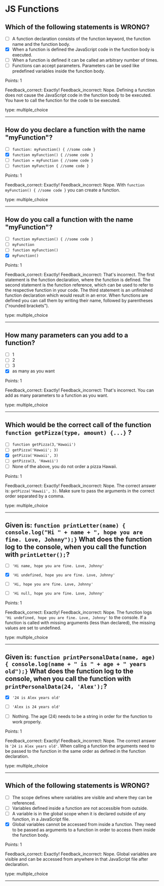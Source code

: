 # JS Functions

## Which of the following statements is WRONG?

* [ ] A function declaration consists of the function keyword, the function name and the function body.
* [x] When a function is defined the JavaScript code in the function body is executed.
* [ ] When a function is defined it can be called an arbitrary number of times.
* [ ] Functions can accept parameters. Parameters can be used like predefined variables inside the function body.

Points: 1

Feedback_correct: Exactly!
Feedback_incorrect: Nope. Defining a function does not cause the JavaScript code in the function body to be executed. You have to call the function for the code to be executed.

type: multiple_choice

---

## How do you declare a function with the name "myFunction"?

* [ ] `function: myFunction() { //some code }`
* [x] `function myFunction() { //some code }`
* [ ] `function = myFunction { //some code }`
* [ ] `function myFunction { //some code }`

Points: 1

Feedback_correct: Exactly!
Feedback_incorrect: Nope. With `function myFunction() { //some code }` you can create a function.

type: multiple_choice

---

## How do you call a function with the name "myFunction"?

* [ ] `function myFunction() { //some code }`
* [ ] `myFunction`
* [ ] `function myFunction()`
* [x] `myFunction()`

Points: 1

Feedback_correct: Exactly!
Feedback_incorrect: That's incorrect. The first statement is the function declaration, where the function is defined. The second statement is the function reference, which can be used to refer to the respective function in your code. The third statement is an unfinished function declaration which would result in an error. When functions are defined you can call them by writing their name, followed by parentheses ("rounded brackets").

type: multiple_choice

---

## How many parameters can you add to a function?

* [ ] 1
* [ ] 2
* [ ] 3
* [x] as many as you want

Points: 1

Feedback_correct: Exactly!
Feedback_incorrect: That's incorrect. You can add as many parameters to a function as you want.

type: multiple_choice

---

## Which would be the correct call of the function `function getPizza(type, amount) {...}` ?

* [ ] `function getPizza(3,'Hawaii')`
* [ ] `getPizza('Hawaii'; 3)`
* [x] `getPizza('Hawaii', 3)`
* [ ] `getPizza(3, 'Hawaii')`
* [ ] None of the above, you do not order a pizza Hawaii.

Points: 1

Feedback_correct: Exactly!
Feedback_incorrect: Nope. The correct answer is: `getPizza('Hawaii', 3)`. Make sure to pass the arguments in the correct order separated by a comma.

type: multiple_choice

---

## Given is: `function printLetter(name) { console.log("Hi " + name + ", hope you are fine. Love, Johnny");}` What does the function log to the console, when you call the function with `printLetter();`?


* [ ] `'Hi name, hope you are fine. Love, Johnny'`
* [x] `'Hi undefined, hope you are fine. Love, Johnny'`
* [ ] `'Hi, hope you are fine. Love, Johnny'`
* [ ] `'Hi null, hope you are fine. Love, Johnny'`


Points: 1

Feedback_correct: Exactly!
Feedback_incorrect: Nope. The function logs `'Hi undefined, hope you are fine. Love, Johnny'` to the console. If a function is called with missing arguments (less than declared), the missing values are set to undefined.

type: multiple_choice

---

## Given is: `function printPersonalData(name, age) { console.log(name + " is " + age + " years old");}` What does the function log to the console, when you call the function with `printPersonalData(24, 'Alex');`?

* [x] `'24 is Alex years old'`
* [ ] `'Alex is 24 years old'`
* [ ] Nothing. The age (24) needs to be a string in order for the function to work properly.


Points: 1

Feedback_correct: Exactly!
Feedback_incorrect: Nope. The correct answer is `'24 is Alex years old'`. When calling a function the arguments need to be passed to the function in the same order as defined in the function declaration.  

type: multiple_choice

---

## Which of the following statements is WRONG?

* [ ] The scope defines where variables are visible and where they can be referenced.
* [ ] Variables defined inside a function are not accessible from outside.
* [ ] A variable is in the global scope when it is declared outside of any function, in a JavaScript file.
* [x] Global variables cannot be accessed from inside a function. They need to be passed as arguments to a function in order to access them inside the function body. 

Points: 1

Feedback_correct: Exactly!
Feedback_incorrect: Nope. Global variables are visible and can be accessed from anywhere in that JavaScript file after declaration. 

type: multiple_choice

---
